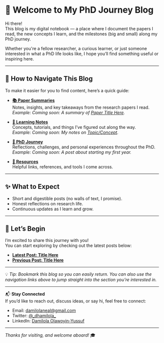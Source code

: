 # 👋 Welcome to My PhD Journey Blog

Hi there!  
This blog is my digital notebook — a place where I document the papers I read, the new concepts I learn, and the milestones (big and small) along my PhD journey.  

Whether you're a fellow researcher, a curious learner, or just someone interested in what a PhD life looks like, I hope you’ll find something useful or inspiring here.

---

## 🧭 How to Navigate This Blog

To make it easier for you to find content, here’s a quick guide:

- **[📚 Paper Summaries](#)**  
  Notes, insights, and key takeaways from the research papers I read.  
  *Example:* _Coming soon: A summary of [Paper Title Here](#)._

- **[📝 Learning Notes](#)**  
  Concepts, tutorials, and things I’ve figured out along the way.  
  *Example:* _Coming soon: My notes on [Topic/Concept](#)._

- **[📅 PhD Journey](#)**  
  Reflections, challenges, and personal experiences throughout the PhD.  
  *Example:* _Coming soon: A post about starting my first year._

- **[🔗 Resources](#)**  
  Helpful links, references, and tools I come across.  

---

## ✨ What to Expect

- Short and digestible posts (no walls of text, I promise).  
- Honest reflections on research life.  
- Continuous updates as I learn and grow.  

---

## 🚀 Let’s Begin

I’m excited to share this journey with you!  
You can start exploring by checking out the latest posts below:

- **[Latest Post: Title Here](#)**
- **[Previous Post: Title Here](#)**

---

💡 *Tip: Bookmark this blog so you can easily return. You can also use the navigation links above to jump straight into the section you’re interested in.*

---

📬 **Stay Connected**  
If you’d like to reach out, discuss ideas, or say hi, feel free to connect:  
- Email: [damilolaneal@gmail.com](damilolaneal@gmail.com)  
- Twitter: [@\_dhamilola\_](https://x.com/_dhamilola_)  
- LinkedIn: [Damilola Olawoyin-Yussuf](https://www.linkedin.com/in/damilolaolawoyin-yussuf/)  

---

*Thanks for visiting, and welcome aboard!* 🎓

